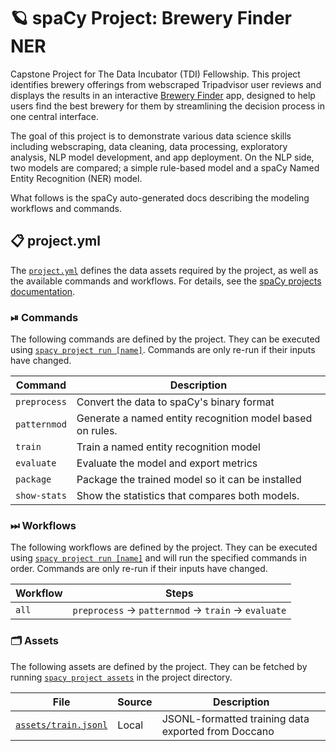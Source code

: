 <!-- SPACY PROJECT: AUTO-GENERATED DOCS START (do not remove) -->

# 🪐 spaCy Project: Brewery Finder NER

Capstone Project for The Data Incubator (TDI) Fellowship. This project identifies brewery offerings from webscraped Tripadvisor user reviews and displays the results in an interactive [Brewery Finder](https://brewery-finder.streamlit.app) app, designed to help users find the best brewery for them by streamlining the decision process in one central interface.

The goal of this project is to demonstrate various data science skills including webscraping, data cleaning, data processing, exploratory analysis, NLP model development, and app deployment. On the NLP side, two models are compared; a simple rule-based model and a spaCy Named Entity Recognition (NER) model.

What follows is the spaCy auto-generated docs describing the modeling workflows and commands.

## 📋 project.yml

The [`project.yml`](project.yml) defines the data assets required by the
project, as well as the available commands and workflows. For details, see the
[spaCy projects documentation](https://spacy.io/usage/projects).

### ⏯ Commands

The following commands are defined by the project. They
can be executed using [`spacy project run [name]`](https://spacy.io/api/cli#project-run).
Commands are only re-run if their inputs have changed.

| Command | Description |
| --- | --- |
| `preprocess` | Convert the data to spaCy's binary format |
| `patternmod` | Generate a named entity recognition model based on rules. |
| `train` | Train a named entity recognition model |
| `evaluate` | Evaluate the model and export metrics |
| `package` | Package the trained model so it can be installed |
| `show-stats` | Show the statistics that compares both models. |

### ⏭ Workflows

The following workflows are defined by the project. They
can be executed using [`spacy project run [name]`](https://spacy.io/api/cli#project-run)
and will run the specified commands in order. Commands are only re-run if their
inputs have changed.

| Workflow | Steps |
| --- | --- |
| `all` | `preprocess` &rarr; `patternmod` &rarr; `train` &rarr; `evaluate` |

### 🗂 Assets

The following assets are defined by the project. They can
be fetched by running [`spacy project assets`](https://spacy.io/api/cli#project-assets)
in the project directory.

| File | Source | Description |
| --- | --- | --- |
| [`assets/train.jsonl`](assets/train.jsonl) | Local | JSONL-formatted training data exported from Doccano |

<!-- SPACY PROJECT: AUTO-GENERATED DOCS END (do not remove) -->